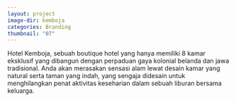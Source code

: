 ```yaml
---
layout: project
image-dir: kemboja
categories: Branding
thumbnail: "07"
---
```

Hotel Kemboja, sebuah boutique hotel yang hanya memiliki 8 kamar eksklusif yang dibangun dengan perpaduan gaya kolonial belanda dan jawa tradisional. Anda akan merasakan sensasi alam lewat desain kamar yang natural serta taman yang indah, yang sengaja didesain untuk menghilangkan penat aktivitas keseharian dalam sebuah liburan bersama keluarga.